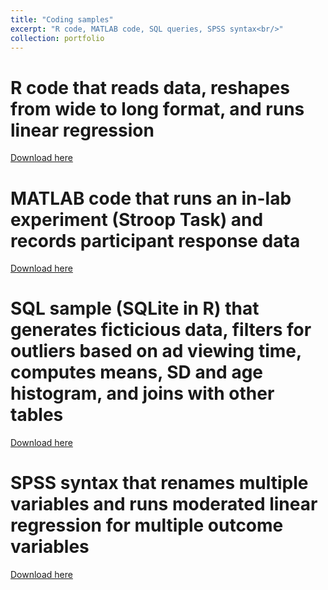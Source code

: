 ```yaml
---
title: "Coding samples"
excerpt: "R code, MATLAB code, SQL queries, SPSS syntax<br/>"
collection: portfolio
---
```


# R code that reads data, reshapes from wide to long format, and runs linear regression<br/>
[Download here](https://github.com/9trana/sitev2/blob/master/_portfolio/code/rscript_sample.R?raw=true)

# MATLAB code that runs an in-lab experiment (Stroop Task) and records participant response data<br/>
[Download here](https://github.com/9trana/sitev2/blob/master/_portfolio/code/MATLAB_sample.m?raw=true)

# SQL sample (SQLite in R) that generates ficticious data, filters for outliers based on ad viewing time, computes means, SD and age histogram, and joins with other tables<br/>
[Download here](https://github.com/9trana/sitev2/blob/master/_portfolio/code/SQL_sample.r?raw=true)

# SPSS syntax that renames multiple variables and runs moderated linear regression for multiple outcome variables<br/>
[Download here](https://github.com/9trana/sitev2/blob/master/_portfolio/code/SPSS_sample.sps?raw=true)

